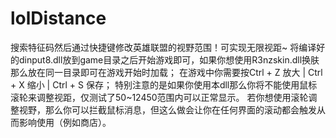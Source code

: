 # lolDistance
搜索特征码然后通过快捷键修改英雄联盟的视野范围！可实现无限视距~
将编译好的dinput8.dll放到game目录之后开始游戏即可，如果你想使用R3nzskin.dll换肤那么放在同一目录即可在游戏开始时加载；
在游戏中你需要按Ctrl + Z 放大 | Ctrl + X 缩小 | Ctrl + S 保存；
特别注意的是如果你使用本dll那么你将不能使用鼠标滚轮来调整视距，仅测试了50~12450范围内可以正常显示。
若你想使用滚轮调整视野，那么你可以拦截鼠标消息，但这么做会让你在任何界面的滚动都会触发从而影响使用（例如商店）。
